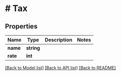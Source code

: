 # # Tax

## Properties

Name | Type | Description | Notes
------------ | ------------- | ------------- | -------------
**name** | **string** |  |
**rate** | **int** |  |

[[Back to Model list]](../../README.md#models) [[Back to API list]](../../README.md#endpoints) [[Back to README]](../../README.md)
